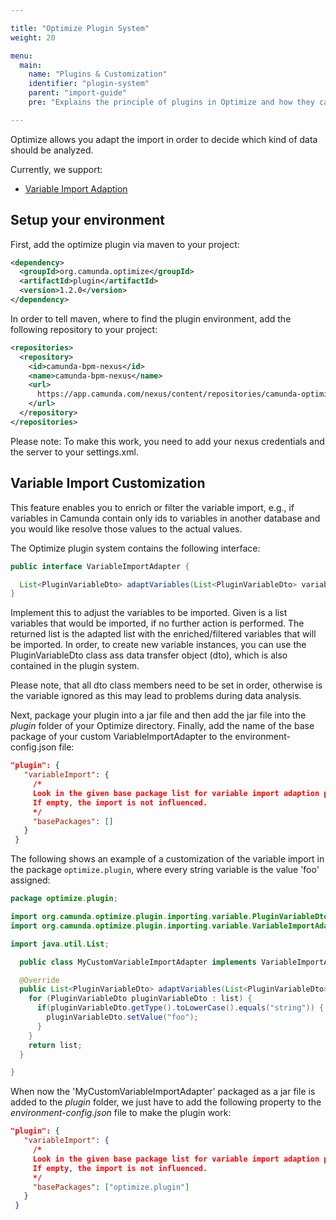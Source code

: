 ```yaml
---

title: "Optimize Plugin System"
weight: 20

menu:
  main:
    name: "Plugins & Customization"
    identifier: "plugin-system"
    parent: "import-guide"
    pre: "Explains the principle of plugins in Optimize and how they can be added."

---
```


Optimize allows you adapt the import in order to decide which kind of data should be analyzed.

Currently, we support:

* [Variable Import Adaption](#variable-import-adaption)

## Setup your environment

First, add the optimize plugin via maven to your project:

```xml
<dependency>
  <groupId>org.camunda.optimize</groupId>
  <artifactId>plugin</artifactId>
  <version>1.2.0</version>
</dependency>
```

In order to tell maven, where to find the plugin environment, add the following repository to your project:

```xml
<repositories>
  <repository>
    <id>camunda-bpm-nexus</id>
    <name>camunda-bpm-nexus</name>
    <url>
      https://app.camunda.com/nexus/content/repositories/camunda-optimize
    </url>
  </repository>
</repositories>
```

Please note: To make this work, you need to add your nexus credentials and the server to your settings.xml.

## Variable Import Customization

This feature enables you to enrich or filter the variable import, e.g., if variables in Camunda contain only ids to variables in another database and you would like resolve those values to the actual values.

The Optimize plugin system contains the following interface:

```java
public interface VariableImportAdapter {

  List<PluginVariableDto> adaptVariables(List<PluginVariableDto> variables);
}
```

Implement this to adjust the variables to be imported. Given is a list variables that would be imported, if no further action is performed. The returned list is the adapted list with the enriched/filtered variables that will be imported. In order, to create new variable instances, you can use the PluginVariableDto class ass data transfer object (dto), which is also contained in the plugin system.

Please note, that all dto class members need to be set in order, otherwise is the variable ignored as this may lead to problems during data analysis.

Next, package your plugin into a jar file and then add the jar file into the _plugin_ folder of your Optimize directory. Finally, add the name of the base package of your custom VariableImportAdapter to the environment-config.json file:

```json
"plugin": {
   "variableImport": {
     /*
     Look in the given base package list for variable import adaption plugins.
     If empty, the import is not influenced.
     */
     "basePackages": []
   }
 }
```

The following shows an example of a customization of the variable import in the package ```optimize.plugin```, where every string variable is the value 'foo' assigned:

```java
package optimize.plugin;

import org.camunda.optimize.plugin.importing.variable.PluginVariableDto;
import org.camunda.optimize.plugin.importing.variable.VariableImportAdapter;

import java.util.List;

  public class MyCustomVariableImportAdapter implements VariableImportAdapter {

  @Override
  public List<PluginVariableDto> adaptVariables(List<PluginVariableDto> list) {
    for (PluginVariableDto pluginVariableDto : list) {
      if(pluginVariableDto.getType().toLowerCase().equals("string")) {
        pluginVariableDto.setValue("foo");
      }
    }
    return list;
  }

}
```

When now the 'MyCustomVariableImportAdapter' packaged as a jar file is added to the _plugin_ folder, we just have to add the following property to the _environment-config.json_ file to make the plugin work:

```json
"plugin": {
   "variableImport": {
     /*
     Look in the given base package list for variable import adaption plugins.
     If empty, the import is not influenced.
     */
     "basePackages": ["optimize.plugin"]
   }
 }
```
